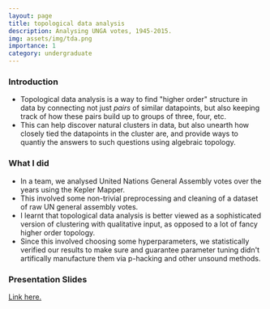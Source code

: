 ```yaml
---
layout: page
title: topological data analysis
description: Analysing UNGA votes, 1945-2015.
img: assets/img/tda.png
importance: 1
category: undergraduate
---
```


### Introduction
* Topological data analysis is a way to find "higher order" structure in data by connecting not just _pairs_ of similar datapoints, but also keeping track of how these pairs build up to groups of three, four, etc.
* This can help discover natural clusters in data, but also unearth how closely tied the datapoints in the cluster are, and provide ways to quantiy the answers to such questions using algebraic topology.

### What I did
* In a team, we analysed United Nations General Assembly votes over the years using the Kepler Mapper.
* This involved some non-trivial preprocessing and cleaning of a dataset of raw UN general assembly votes.
* I learnt that topological data analysis is better viewed as a sophisticated version of clustering with qualitative input, as opposed to a lot of fancy higher order topology.
* Since this involved choosing some hyperparameters, we statistically verified our results to make sure and guarantee parameter tuning didn't artifically manufacture them via p-hacking and other unsound methods.

### Presentation Slides
 [Link here.](https://drive.google.com/file/d/1gKTEKSmHxGr-nKpcJysoUi0Y8ftwjFe4/view?usp=sharing)
